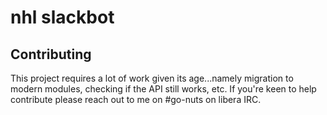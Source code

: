 # nhl slackbot

## Contributing

This project requires a lot of work given its age...namely migration to modern modules, checking if the API still works, etc. If
you're keen to help contribute please reach out to me on #go-nuts on libera IRC.
